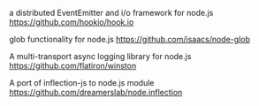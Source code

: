 a distributed EventEmitter and i/o framework for node.js
https://github.com/hookio/hook.io

glob functionality for node.js
https://github.com/isaacs/node-glob

A multi-transport async logging library for node.js
https://github.com/flatiron/winston

A port of inflection-js to node.js module
https://github.com/dreamerslab/node.inflection

